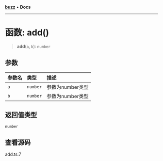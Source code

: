 [**buzz**](../README.md) • **Docs**

***

# 函数: add()

> **add**(`a`, `b`): `number`

## 参数

| 参数名 | 类型 | 描述 |
| :------ | :------ | :------ |
| `a` | `number` | 参数为number类型 |
| `b` | `number` | 参数为number类型 |

## 返回值类型

`number`

## 查看源码

add.ts:7
